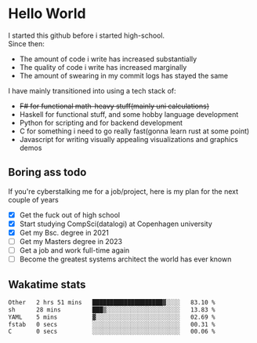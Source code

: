 # Hello World

I started this github before i started high-school.  
Since then:
- The amount of code i write has increased substantially
- The quality of code i write has increased marginally
- The amount of swearing in my commit logs has stayed the same

I have mainly transitioned into using a tech stack of:
- ~~F# for functional math-heavy stuff(mainly uni calculations)~~
- Haskell for functional stuff, and some hobby language development
- Python for scripting and for backend development
- C for something i need to go really fast(gonna learn rust at some point)
- Javascript for writing visually appealing visualizations and graphics demos

## Boring ass todo
If you're cyberstalking me for a job/project, here is my plan for the next couple of years
- [x] Get the fuck out of high school
- [x] Start studying CompSci(datalogi) at Copenhagen university
- [x] Get my Bsc. degree in 2021
- [ ] Get my Masters degree in 2023
- [ ] Get a job and work full-time again
- [ ] Become the greatest systems architect the world has ever known

## Wakatime stats
<!--START_SECTION:waka-->

```txt
Other   2 hrs 51 mins   ████████████████████▓░░░░   83.10 %
sh      28 mins         ███▒░░░░░░░░░░░░░░░░░░░░░   13.83 %
YAML    5 mins          ▓░░░░░░░░░░░░░░░░░░░░░░░░   02.69 %
fstab   0 secs          ░░░░░░░░░░░░░░░░░░░░░░░░░   00.31 %
C       0 secs          ░░░░░░░░░░░░░░░░░░░░░░░░░   00.06 %
```

<!--END_SECTION:waka-->
